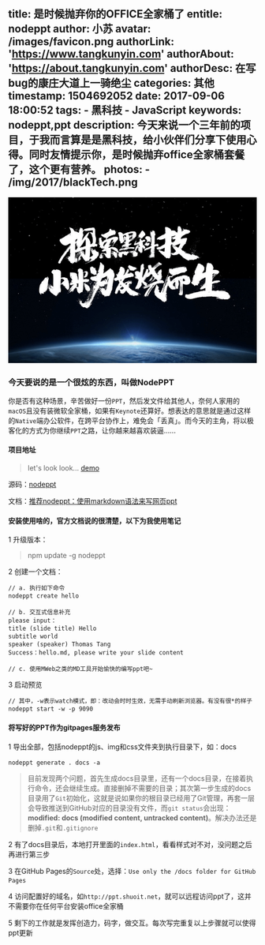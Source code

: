 title: 是时候抛弃你的OFFICE全家桶了
entitle: nodeppt
author: 小苏
avatar: /images/favicon.png
authorLink: 'https://www.tangkunyin.com'
authorAbout: 'https://about.tangkunyin.com'
authorDesc: 在写bug的康庄大道上一骑绝尘
categories: 其他
timestamp: 1504692052
date: 2017-09-06 18:00:52
tags:
	- 黑科技
	- JavaScript
keywords: nodeppt,ppt
description: 今天来说一个三年前的项目，于我而言算是是黑科技，给小伙伴们分享下使用心得。同时友情提示你，是时候抛弃office全家桶套餐了，这个更有营养。
photos:
	- /img/2017/blackTech.png
---

![blackTech](/img/2017/blackTech.png)

### 今天要说的是一个很炫的东西，叫做**NodePPT**

你是否有这种场景，辛苦做好一份`PPT`，然后发文件给其他人，奈何人家用的`macOS`且没有装微软全家桶，如果有`Keynote`还算好。想表达的意思就是通过这样的`Native`端办公软件，在跨平台协作上，难免会「丢真」。而今天的主角，将以极客化的方式为你继续`PPT`之路，让你越来越喜欢装逼......

#### 项目地址

> let's look look...  [demo](http://js8.in/nodeppt/)

源码：[nodeppt](https://github.com/ksky521/nodeppt)

文档：[推荐nodeppt：使用markdown语法来写网页ppt](http://js8.in/2013/11/16/%E6%8E%A8%E8%8D%90nodeppt%EF%BC%9A%E4%BD%BF%E7%94%A8markdown%E8%AF%AD%E6%B3%95%E6%9D%A5%E5%86%99%E7%BD%91%E9%A1%B5ppt/)

#### 安装使用啥的，官方文档说的很清楚，以下为我使用笔记

1 升级版本：

> npm update -g nodeppt

2 创建一个文档：

```
// a. 执行如下命令
nodeppt create hello

// b. 交互式信息补充
please input：
title (slide title) Hello
subtitle world
speaker (speaker) Thomas Tang
Success：hello.md, please write your slide content

// c. 使用MWeb之类的MD工具开始愉快的编写ppt吧~
```

3 启动预览

```shell
// 其中，-w表示watch模式，即：改动会时时生效，无需手动刷新浏览器。有没有很*的样子
nodeppt start -w -p 9090
```

#### 将写好的PPT作为gitpages服务发布

1 导出全部，包括nodeppt的js、img和css文件夹到执行目录下，如：docs

```
nodeppt generate . docs -a
```

> 目前发现两个问题，首先生成docs目录里，还有一个docs目录，在接着执行命令，还会继续生成。直接删掉不需要的目录；其次第一步生成的docs目录用了`Git`初始化，这就是说如果你的根目录已经用了Git管理，再套一层会导致推送到GitHub对应的目录没有文件，而`git status`会出现：**modified:   docs (modified content, untracked content)**。解决办法还是删掉`.git`和`.gitignore`


2 有了docs目录后，本地打开里面的`index.html`，看看样式对不对，没问题之后再进行第三步

3 在GitHub Pages的`Source`处，选择：`Use only the /docs folder for GitHub Pages`

4 访问配置好的域名，如`http://ppt.shuoit.net`，就可以远程访问ppt了，这并不需要你在任何平台安装office全家桶

5 剩下的工作就是发挥创造力，码字，做交互。每次写完重复以上步骤就可以使得ppt更新





